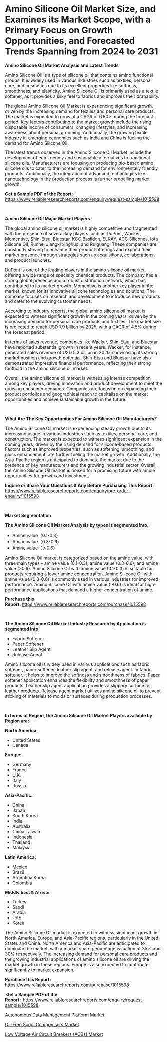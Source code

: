 <p><h1>Amino Silicone Oil Market Size, and Examines its Market Scope, with a Primary Focus on Growth Opportunities, and Forecasted Trends Spanning from 2024 to 2031</h1></p><p><strong>Amino Silicone Oil Market Analysis and Latest Trends</strong></p>
<p><p>Amino Silicone Oil is a type of silicone oil that contains amino functional groups. It is widely used in various industries such as textiles, personal care, and cosmetics due to its excellent properties like softness, smoothness, and elasticity. Amino Silicone Oil is primarily used as a textile softener, as it provides a silky feel to fabrics and improves their drapability.</p><p>The global Amino Silicone Oil Market is experiencing significant growth, driven by the increasing demand for textiles and personal care products. The market is expected to grow at a CAGR of 6.50% during the forecast period. Key factors contributing to the market growth include the rising disposable income of consumers, changing lifestyles, and increasing awareness about personal grooming. Additionally, the growing textile industry in emerging economies such as India and China is fueling the demand for Amino Silicone Oil.</p><p>The latest trends observed in the Amino Silicone Oil Market include the development of eco-friendly and sustainable alternatives to traditional silicone oils. Manufacturers are focusing on producing bio-based amino silicone oils to cater to the increasing demand for environmentally friendly products. Additionally, the integration of advanced technologies like nanotechnology in the production process is further propelling market growth.</p></p>
<p><strong>Get a Sample PDF of the Report:&nbsp;</strong> <a href="https://www.reliableresearchreports.com/enquiry/request-sample/1015598">https://www.reliableresearchreports.com/enquiry/request-sample/1015598</a></p>
<p>&nbsp;</p>
<p><strong>Amino Silicone Oil Major Market Players</strong></p>
<p><p>The global amino silicone oil market is highly competitive and fragmented with the presence of several key players such as DuPont, Wacker, Momentive, Shin-Etsu, Bluestar, KCC Basildon, ELKAY, ACC Silicones, Iota Silicone Oil, Runhe, Jiangxi xinghuo, and Ruiguang. These companies are constantly striving to enhance their product offerings and expand their market presence through strategies such as acquisitions, collaborations, and product launches.</p><p>DuPont is one of the leading players in the amino silicone oil market, offering a wide range of specialty chemical products. The company has a strong global presence and a robust distribution network, which has contributed to its market growth. Momentive is another key player in the market, known for its innovative silicone technologies and solutions. The company focuses on research and development to introduce new products and cater to the evolving customer needs.</p><p>According to industry reports, the global amino silicone oil market is expected to witness significant growth in the coming years, driven by the increasing demand for personal care products and textiles. The market size is projected to reach USD 1.9 billion by 2025, with a CAGR of 4.5% during the forecast period.</p><p>In terms of sales revenue, companies like Wacker, Shin-Etsu, and Bluestar have reported substantial growth in recent years. Wacker, for instance, generated sales revenue of USD 5.3 billion in 2020, showcasing its strong market position and growth potential. Shin-Etsu and Bluestar have also demonstrated impressive financial performance, reflecting their strong foothold in the amino silicone oil market.</p><p>Overall, the amino silicone oil market is witnessing intense competition among key players, driving innovation and product development to meet the growing consumer demands. Companies are focusing on expanding their product portfolios and geographical reach to capitalize on the market opportunities and achieve sustainable growth in the future.</p></p>
<p>&nbsp;</p>
<p><strong>What Are The Key Opportunities For Amino Silicone Oil Manufacturers?</strong></p>
<p><p>The Amino Silicone Oil market is experiencing steady growth due to its increasing usage in various industries such as textiles, personal care, and construction. The market is expected to witness significant expansion in the coming years, driven by the rising demand for silicone-based products. Factors such as improved properties, such as softening, smoothing, and gloss enhancement, are further fueling the market growth. Additionally, the Asia-Pacific region is anticipated to dominate the market due to the presence of key manufacturers and the growing industrial sector. Overall, the Amino Silicone Oil market is poised for a promising future with ample opportunities for growth and investment.</p></p>
<p><strong>Inquire or Share Your Questions If Any Before Purchasing This Report:</strong> <a href="https://www.reliableresearchreports.com/enquiry/pre-order-enquiry/1015598">https://www.reliableresearchreports.com/enquiry/pre-order-enquiry/1015598</a></p>
<p>&nbsp;</p>
<p><strong>Market Segmentation</strong></p>
<p><strong>The Amino Silicone Oil Market Analysis by types is segmented into:</strong></p>
<p><ul><li>Amine value（0.1-0.3）</li><li>Amine value（0.3-0.6）</li><li>Amine value（＞0.6）</li></ul></p>
<p><p>Amino Silicone Oil market is categorized based on the amine value, with three main types – amine value (0.1-0.3), amine value (0.3-0.6), and amine value (>0.6). Amino Silicone Oil with amine value (0.1-0.3) is suitable for products requiring a lower amine concentration. Amino Silicone Oil with amine value (0.3-0.6) is commonly used in various industries for improved performance. Amino Silicone Oil with amine value (>0.6) is ideal for high-performance applications that demand a higher concentration of amine.</p></p>
<p><strong>Purchase this Report:&nbsp;</strong><a href="https://www.reliableresearchreports.com/purchase/1015598">https://www.reliableresearchreports.com/purchase/1015598</a></p>
<p>&nbsp;</p>
<p><strong>The Amino Silicone Oil Market Industry Research by Application is segmented into:</strong></p>
<p><ul><li>Fabric Softener</li><li>Paper Softener</li><li>Leather Slip Agent</li><li>Release Agent</li></ul></p>
<p><p>Amino silicone oil is widely used in various applications such as fabric softener, paper softener, leather slip agent, and release agent. In fabric softener, it helps to improve the softness and smoothness of fabrics. Paper softener application enhances the flexibility and smoothness of paper products. Leather slip agent application provides a slippery surface to leather products. Release agent market utilizes amino silicone oil to prevent sticking of materials to molds or surfaces during production processes.</p></p>
<p>&nbsp;</p>
<p><strong>In terms of Region, the Amino Silicone Oil Market Players available by Region are:</strong></p>
<p>
    <p> <strong> North America: </strong>
        <ul>
            <li>United States</li>
            <li>Canada</li>
        </ul>
        </p> 
    <p> <strong> Europe: </strong>
        <ul>
            <li>Germany</li>
            <li>France</li>
            <li>U.K.</li>
            <li>Italy</li>
            <li>Russia</li>
        </ul>
        </p> 
    <p> <strong> Asia-Pacific: </strong>
        <ul>
            <li>China</li>
            <li>Japan</li>
            <li>South Korea</li>
            <li>India</li>
            <li>Australia</li>
            <li>China Taiwan</li>
            <li>Indonesia</li>
            <li>Thailand</li>
            <li>Malaysia</li>
        </ul>
        </p> 
    <p> <strong> Latin America: </strong>
        <ul>
            <li>Mexico</li>
            <li>Brazil</li>
            <li>Argentina Korea</li>
            <li>Colombia</li>
        </ul>
        </p> 
    <p> <strong> Middle East & Africa: </strong>
        <ul>
            <li>Turkey</li>
            <li>Saudi</li>
            <li>Arabia</li>
            <li>UAE</li>
            <li>Korea</li>
        </ul>
    </p>
    </p>
<p><p>The Amino Silicone Oil market is expected to witness significant growth in North America, Europe, and Asia-Pacific regions, particularly in the United States and China. North America and Asia-Pacific are anticipated to dominate the market, with a market share percentage valuation of 35% and 30% respectively. The increasing demand for personal care products and the growing industrial applications of amino silicone oil are driving the market growth in these regions. Europe is also expected to contribute significantly to market expansion.</p></p>
<p><strong>Purchase this Report: </strong><a href="https://www.reliableresearchreports.com/purchase/1015598">https://www.reliableresearchreports.com/purchase/1015598</a></p>
<p>&nbsp;<strong>Get a Sample PDF of the Report:&nbsp;&nbsp;</strong><a href="https://www.reliableresearchreports.com/enquiry/request-sample/1015598">https://www.reliableresearchreports.com/enquiry/request-sample/1015598</a></p>
<p><strong></strong></p>
<p><p><a href="https://view.publitas.com/reportprime-1/autonomous-data-management-platform-market-share-market-new-trends-analysis-report-by-type-by-application-by-end-use-by-region-and-segment-forecasts-2023-2030/">Autonomous Data Management Platform Market</a></p><p><a href="https://view.publitas.com/reportprime-1/oil-free-scroll-compressors-market-size-and-examines-its-market-scope-with-a-primary-focus-on-growth-opportunities-and-forecasted-trends-spanning-from-2023-to-2030/">Oil-Free Scroll Compressors Market</a></p><p><a href="https://view.publitas.com/reportprime-1/low-voltage-air-circuit-breakers-acbs-market-size-and-examines-its-market-scope-with-a-primary-focus-on-growth-opportunities-and-forecasted-trends-spanning-from-2023-to-2030/">Low Voltage Air Circuit Breakers (ACBs) Market</a></p></p>